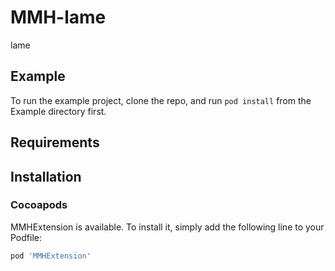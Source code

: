 # MMH-lame
lame

## Example

To run the example project, clone the repo, and run `pod install` from the Example directory first.

## Requirements

## Installation

### Cocoapods

MMHExtension is available. To install
it, simply add the following line to your Podfile:

```ruby
pod 'MMHExtension'
```
